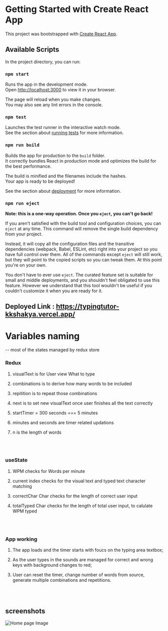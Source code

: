 # Getting Started with Create React App

This project was bootstrapped with [Create React App](https://github.com/facebook/create-react-app).

## Available Scripts

In the project directory, you can run:

### `npm start`

Runs the app in the development mode.\
Open [http://localhost:3000](http://localhost:3000) to view it in your browser.

The page will reload when you make changes.\
You may also see any lint errors in the console.

### `npm test`

Launches the test runner in the interactive watch mode.\
See the section about [running tests](https://facebook.github.io/create-react-app/docs/running-tests) for more information.

### `npm run build`

Builds the app for production to the `build` folder.\
It correctly bundles React in production mode and optimizes the build for the best performance.

The build is minified and the filenames include the hashes.\
Your app is ready to be deployed!

See the section about [deployment](https://facebook.github.io/create-react-app/docs/deployment) for more information.

### `npm run eject`

**Note: this is a one-way operation. Once you `eject`, you can't go back!**

If you aren't satisfied with the build tool and configuration choices, you can `eject` at any time. This command will remove the single build dependency from your project.

Instead, it will copy all the configuration files and the transitive dependencies (webpack, Babel, ESLint, etc) right into your project so you have full control over them. All of the commands except `eject` will still work, but they will point to the copied scripts so you can tweak them. At this point you're on your own.

You don't have to ever use `eject`. The curated feature set is suitable for small and middle deployments, and you shouldn't feel obligated to use this feature. However we understand that this tool wouldn't be useful if you couldn't customize it when you are ready for it.


## Deployed Link : https://typingtutor-kkshakya.vercel.app/


# Variables naming

-- most of the states managed by redux store

### Redux

1. visualText is for User view What to type

2. combinations is to derive how many words to be included

3. repitition is to repeat those combinations

4. next is to set new visualText once user finishes all the text correctly

5. startTimer = 300 seconds === 5 minutes

6. minutes and seconds are timer related updations

7. n is the length of words


 </br>
 </br>

### useState

1. WPM checks for Words per minute

2. current index checks for the visual text and typed text character matching

3. correctChar Char checks for the length of correct user input

4. totalTyped Char checks for the length of total user input, to calulate WPM typed


 </br>
 </br>

### App working

1. The app loads and the timer starts with foucs on the typing area textbox;

2. As the user types in the sounds are managed for correct and wrong keys with background changes to red;

3. User can reset the timer, change number of words from source, generate multiple combinations and repetitions.

 </br>
 </br>


## screenshots

![Home page Image]()

